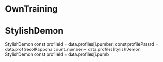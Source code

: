 # OwnTraining
# StylishDemon
StylishDemon        const profileId = data.profiles[i.pumber;
        const profilePassrd = data.prof(resolPappsha
count_number;= data.profiles[itylishDemon
StylishDemon        const profileId = data.profiles[i.pumb
